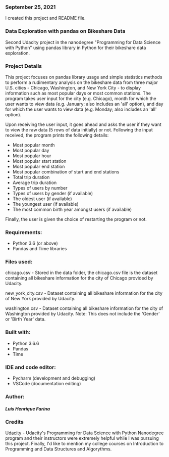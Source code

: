### September 25, 2021
I created this project and README file.

### Data Exploration with pandas on Bikeshare Data
Second Udacity project in the nanodegree "Programming for Data Science with Python" using pandas library in Python for their bikeshare data exploration.

### Project Details
This project focuses on pandas library usage and simple statistics methods to perform a rudimentary analysis on the bikeshare data from three major U.S. cities - Chicago, Washington, and New York City - to display information such as most popular days or most common stations.
The program takes user input for the city (e.g. Chicago), month for which the user wants to view data (e.g. January; also includes an 'all' option), and day for which the user wants to view data (e.g. Monday; also includes an 'all' option).

Upon receiving the user input, it goes ahead and asks the user if they want to view the raw data (5 rows of data initially) or not. Following the input received, the program prints the following details:

- Most popular month
- Most popular day
- Most popular hour
- Most popular start station
- Most popular end station
- Most popular combination of start and end stations
- Total trip duration
- Average trip duration
- Types of users by number
- Types of users by gender (if available)
- The oldest user (if available)
- The youngest user (if available)
- The most common birth year amongst users (if available)

Finally, the user is given the choice of restarting the program or not.

### Requirements:
- Python 3.6 (or above)
- Pandas and Time libraries

### Files used:
chicago.csv - Stored in the data folder, the chicago.csv file is the dataset containing all bikeshare information for the city of Chicago provided by Udacity.

new_york_city.csv - Dataset containing all bikeshare information for the city of New York provided by Udacity.

washington.csv - Dataset containing all bikeshare information for the city of Washington provided by Udacity. 
Note: This does not include the 'Gender' or 'Birth Year' data.

### Built with:
- Python 3.6.6
- Pandas
- Time

### IDE and code editor:
- Pycharm (development and debugging)
- VSCode (documentation editing)

### Author:
##### Luis Henrique Farina

### Credits
[Udacity](https://www.udacity.com/) - Udacity's Programming for Data Science with Python Nanodegree program and their instructors were extremely helpful while I was pursuing this project.
Finally, I'd like to mention my college courses on Introduction to Programming and Data Structures and Algorythms.

